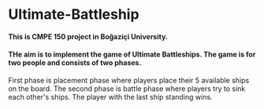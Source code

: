 # Ultimate-Battleship
#### This is CMPE 150 project in Boğaziçi University.
#### THe aim is to implement the game of Ultimate Battleships. The game is for two people and consists of two phases. 
First phase is placement phase where players place their 5 available ships on the board. The second phase is battle phase where players try to sink each other's ships. The player with the last ship standing wins. 
